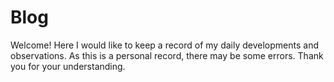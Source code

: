 # Blog
Welcome! 
Here I would like to keep a record of my daily developments and observations.
As this is a personal record, there may be some errors.
Thank you for your understanding.
